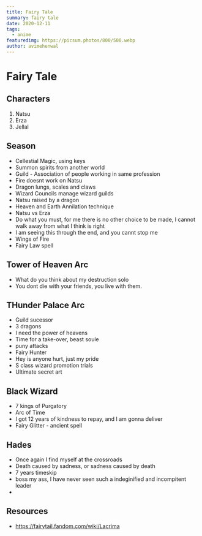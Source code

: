 ```yaml
---
title: Fairy Tale
summary: fairy tale
date: 2020-12-11
tags:
  - anime
featuredimg: https://picsum.photos/800/500.webp
author: avimehenwal
---
```


# Fairy Tale

## Characters

1. Natsu
2. Erza
3. Jellal

## Season

- Cellestial Magic, using keys
- Summon spirits from another world
- Guild - Association of people working in same profession
- Fire doesnt work on Natsu
- Dragon lungs, scales and claws
- Wizard Councils manage wizard guilds
- Natsu raised by a dragon
- Heaven and Earth Annilation technique
- Natsu vs Erza
- Do what you must, for me there is no other choice to be made, I cannot walk away from what I think is right
- I am seeing this through the end, and you cannt stop me
- Wings of Fire
- Fairy Law spell

## Tower of Heaven Arc

- What do you think about my destruction solo
- You dont die with your friends, you live with them.

## THunder Palace Arc

- Guild sucessor
- 3 dragons
- I need the power of heavens
- Time for a take-over, beast soule
- puny attacks
- Fairy Hunter
- Hey is anyone hurt, just my pride
- S class wizard promotion trials
- Ultimate secret art

## Black Wizard

- 7 kings of Purgatory
- Arc of Time
- I got 12 years of kindness to repay, and I am gonna deliver
- Fairy Glitter - ancient spell

## Hades

- Once again I find myself at the crossroads
- Death caused by sadness, or sadness caused by death
- 7 years timeskip
- boss my ass, I have never seen such a indeginified and incompitent leader
-


## Resources

* https://fairytail.fandom.com/wiki/Lacrima
